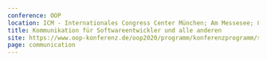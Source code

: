 ```yaml
---
conference: OOP
location: ICM - Internationales Congress Center München; Am Messesee; 81829 München
title: Kommunikation für Softwareentwickler und alle anderen
site: https://www.oop-konferenz.de/oop2020/programm/konferenzprogramm/sessiondetails/action/detail/session/di-93-2/title/kommunikation-fuer-softwareentwickler-und-alle-anderen.html?tx_dmconferences_session%5BshowRooms%5D=0&cHash=7d14b581d7eb43d81d67b28d2caf2428
page: communication
---
```

